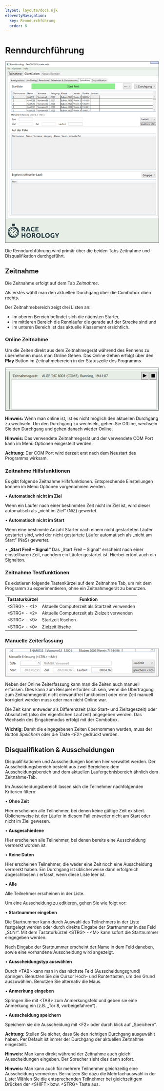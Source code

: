 ```yaml
---
layout: layouts/docs.njk
eleventyNavigation:
  key: Renndurchführung
  order: 6
---
```


# Renndurchführung

![Zeitnahmetab](../../assets/images/de/zeitnahmetab.png)

Die Renndurchführung wird primär über die beiden Tabs Zeitnahme und Disqualifikation durchgeführt.

##	Zeitnahme

Die Zeitnahme erfolgt auf dem Tab *Zeitnahme*.

Als erstes wählt man den aktuellen Durchgang über die Combobox oben rechts.

Der Zeitnahmebereich zeigt drei Listen an: 

-	Im oberen Bereich befindet sich die nächsten Starter, 
-	im mittleren Bereich die Rennläufer die gerade auf der Strecke sind und 
-	im unteren Bereich ist das aktuelle Klassement ersichtlich. 

###	Online Zeitnahme

Um die Zeiten direkt aus dem Zeitnahmegerät während des Rennens zu übernehmen muss man Online Gehen. Das Online Gehen erfolgt über den **Play** Button im Zeitnahmebereich in der Statuszeile des Programms. 

![Zeitnahmetab](../../assets/images/de/statuszeile.png)

**Hinweis:** Wenn man online ist, ist es nicht möglich den aktuellen Durchgang zu wechseln. Um den Durchgang zu wechseln, gehen Sie Offline, wechseln Sie den Durchgang und gehen danach wieder Online.

**Hinweis:** Das verwendete Zeitnahmegerät und der verwendete COM Port kann im Menü Optionen eingestellt werden.

**Achtung:** Der COM Port wird derzeit erst nach dem Neustart des Programms wirksam.

###	Zeitnahme Hilfsfunktionen

Es gibt folgende Zeitnahme Hilfsfunktionen. Entsprechende Einstellungen können im Menü Optionen vorgenommen werden.

•	**Automatisch nicht im Ziel**

Wenn ein Läufer nach einer bestimmten Zeit nicht im Ziel ist, wird dieser automatisch als „nicht im Ziel“ (NiZ) gewertet.

•	**Automatisch nicht im Start**

Wenn eine bestimmte Anzahl Starter nach einem nicht gestarteten Läufer gestartet sind, wird der nicht gestartete Läufer automatisch als „nicht am Start“ (NaS) gewertet.

•	**„Start Frei! – Signal“**
Das „Start Frei! – Signal“ erscheint nach einer einstellbaren Zeit, nachdem ein Läufer gestartet ist. Hierbei ertönt auch ein Signalton. 

###	Zeitnahme Testfunktionen

Es existieren folgende Tastenkürzel auf dem Zeitnahme Tab, um mit dem Programm zu experimentieren, ohne ein Zeitnahmegerät zu benutzen.

| Tastaturkürzel | Funktion |
| - | - |
| \<STRG> - <1> | Aktuelle Computerzeit als Startzeit verwenden |
| \<STRG> - <2> | Aktuelle Computerzeit als Zielzeit verwenden |
| \<STRG> - <9> | Startzeit löschen |
| \<STRG> - <0> | Zielzeit lösche |

### Manuelle Zeiterfassung

![Zeitnahmetab](../../assets/images/de/manuellezeiterfassung.png)

Neben der Online Zeiterfassung kann man die Zeiten auch manuell erfassen. Dies kann zum Beispiel erforderlich sein, wenn die Übertragung zum Zeitnahmegerät nicht einwandfrei funktioniert oder eine Zeit manuell korrigiert werden muss oder man nicht Online war.

Die Zeit kann entweder als Differenzzeit (also Start- und Zieltageszeit) oder Absolutzeit (also der eigentlichen Laufzeit) angegeben werden. Das Wechseln des Eingabemodus erfolgt mit der Combobox.

**Wichtig:** Damit die eingegebenen Zeiten übernommen werden, muss der Button *Speichern* oder die Taste *\<F2>* gedrückt werden.

##	Disqualifikation & Ausscheidungen

Disqualifikationen und Ausscheidungen können hier verwaltet werden. Der Ausscheidungsbereich besteht aus zwei Bereichen: dem Ausscheidungsbereich und dem aktuellen Laufergebnisbereich ähnlich dem Zeitnahme-Tab.

Im Ausscheidungsbereich lassen sich die Teilnehmer nachfolgenden Kriterien filtern:

•	**Ohne Zeit**

Hier erscheinen alle Teilnehmer, bei denen keine gültige Zeit existiert. Üblicherweise ist der Läufer in diesem Fall entweder nicht am Start oder nicht im Ziel gewesen.

•	**Ausgeschiedene**

Hier erscheinen alle Teilnehmer, bei denen bereits eine Ausscheidung vermerkt worden ist 

•	**Keine Daten**

Hier erscheinen Teilnehmer, die weder eine Zeit noch eine Ausscheidung vermerkt haben. Ein Durchgang ist üblicherweise dann erfolgreich abgeschlossen / erfasst, wenn diese Liste leer ist.

•	**Alle**

Alle Teilnehmer erscheinen in der Liste.

Um eine Ausscheidung zu editieren, gehen Sie wie folgt vor:

•	**Startnummer eingeben**

Die Startnummer kann durch Auswahl des Teilnehmers in der Liste festgelegt werden oder durch direkte Eingabe der Startnummer in das Feld „St.Nr“. Mit dem Tastaturkürzel \<STRG> - \<M> kann sofort die Startnummer eingegeben werden.

Nach Eingabe der Startnummer erscheint der Name in dem Feld daneben, sowie eine vorhandene Ausscheidung wird angezeigt.

•	**Ausscheidungstyp auswählen**

Durch \<TAB> kann man in das nächste Feld (Ausscheidungsgrund) springen. Benutzen Sie die Cursor Hoch- und Runtertasten, um den Grund auszuwählen.
Benutzen Sie alternativ die Maus.

•	**Anmerkung eingeben**

Springen Sie mit \<TAB> zum Anmerkungsfeld und geben sie eine Anmerkung ein (z.B. „Tor 8, vorbeigefahren“).

•	**Ausscheidung speichern**

Speichern sie die Ausscheidung mit \<F2> oder durch klick auf „Speichern“.

**Achtung:** Stellen Sie sicher, dass Sie den richtigen Durchgang ausgewählt haben. Per Default ist immer der Durchgang der aktuellen Zeitnahme eingestellt.

**Hinweis:** Man kann direkt während der Zeitnahme auch gleich Ausscheidungen eingeben. Der Sprecher sieht dies dann sofort.

**Hinweis:** Man kann auch für mehrere Teilnehmer gleichzeitig eine Ausscheidung vermerken. Be-nutzen Sie dazu die Mehrfachauswahl in der Liste: Wählen Sie die entsprechenden Teilnehmer bei gleichzeitigem Drücken der \<SHIFT> bzw. \<STRG> Taste aus.
